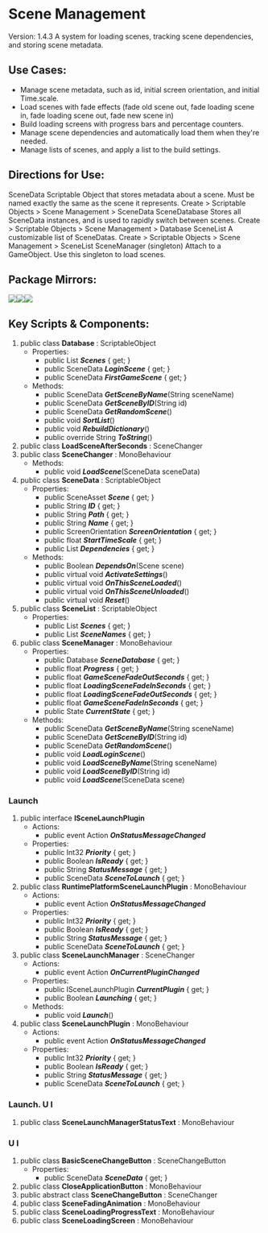# Scene Management
Version: 1.4.3
A system for loading scenes, tracking scene dependencies, and storing scene metadata.

## Use Cases:
* Manage scene metadata, such as id, initial screen orientation, and initial Time.scale.
* Load scenes with fade effects (fade old scene out, fade loading scene in, fade loading scene out, fade new scene in) 
* Build loading screens with progress bars and percentage counters.  
* Manage scene dependencies and automatically load them when they're needed. 
* Manage lists of scenes, and apply a list to the build settings.
## Directions for Use:
SceneData
Scriptable Object that stores metadata about a scene.
Must be named exactly the same as the scene it represents.
Create > Scriptable Objects > Scene Management > SceneData
SceneDatabase
Stores all SceneData instances, and is used to rapidly switch between scenes.
Create > Scriptable Objects > Scene Management > Database
SceneList
A customizable list of SceneDatas.
Create > Scriptable Objects > Scene Management > SceneList
SceneManager (singleton)
Attach to a GameObject.
Use this singleton to load scenes.
## Package Mirrors:
[<img src='https://img.itch.zone/aW1nLzEzNzQ2ODg3LnBuZw==/original/npRUfq.png'>](https://github.com/Iron-Mountain-Software/scene-management)[<img src='https://img.itch.zone/aW1nLzEzNzQ2ODkyLnBuZw==/original/Fq0ORM.png'>](https://www.npmjs.com/package/com.iron-mountain.scene-management)[<img src='https://img.itch.zone/aW1nLzEzNzQ2ODk4LnBuZw==/original/Rv4m96.png'>](https://iron-mountain.itch.io/scene-management)
## Key Scripts & Components:
1. public class **Database** : ScriptableObject
   * Properties: 
      * public List<SceneData> ***Scenes***  { get; }
      * public SceneData ***LoginScene***  { get; }
      * public SceneData ***FirstGameScene***  { get; }
   * Methods: 
      * public SceneData ***GetSceneByName***(String sceneName)
      * public SceneData ***GetSceneByID***(String id)
      * public SceneData ***GetRandomScene***()
      * public void ***SortList***()
      * public void ***RebuildDictionary***()
      * public override String ***ToString***()
1. public class **LoadSceneAfterSeconds** : SceneChanger
1. public class **SceneChanger** : MonoBehaviour
   * Methods: 
      * public void ***LoadScene***(SceneData sceneData)
1. public class **SceneData** : ScriptableObject
   * Properties: 
      * public SceneAsset ***Scene***  { get; }
      * public String ***ID***  { get; }
      * public String ***Path***  { get; }
      * public String ***Name***  { get; }
      * public ScreenOrientation ***ScreenOrientation***  { get; }
      * public float ***StartTimeScale***  { get; }
      * public List<String> ***Dependencies***  { get; }
   * Methods: 
      * public Boolean ***DependsOn***(Scene scene)
      * public virtual void ***ActivateSettings***()
      * public virtual void ***OnThisSceneLoaded***()
      * public virtual void ***OnThisSceneUnloaded***()
      * public virtual void ***Reset***()
1. public class **SceneList** : ScriptableObject
   * Properties: 
      * public List<SceneAsset> ***Scenes***  { get; }
      * public List<String> ***SceneNames***  { get; }
1. public class **SceneManager** : MonoBehaviour
   * Properties: 
      * public Database ***SceneDatabase***  { get; }
      * public float ***Progress***  { get; }
      * public float ***GameSceneFadeOutSeconds***  { get; }
      * public float ***LoadingSceneFadeInSeconds***  { get; }
      * public float ***LoadingSceneFadeOutSeconds***  { get; }
      * public float ***GameSceneFadeInSeconds***  { get; }
      * public State ***CurrentState***  { get; }
   * Methods: 
      * public SceneData ***GetSceneByName***(String sceneName)
      * public SceneData ***GetSceneByID***(String id)
      * public SceneData ***GetRandomScene***()
      * public void ***LoadLoginScene***()
      * public void ***LoadSceneByName***(String sceneName)
      * public void ***LoadSceneByID***(String id)
      * public void ***LoadScene***(SceneData scene)
### Launch
1. public interface **ISceneLaunchPlugin**
   * Actions: 
      * public event Action ***OnStatusMessageChanged*** 
   * Properties: 
      * public Int32 ***Priority***  { get; }
      * public Boolean ***IsReady***  { get; }
      * public String ***StatusMessage***  { get; }
      * public SceneData ***SceneToLaunch***  { get; }
1. public class **RuntimePlatformSceneLaunchPlugin** : MonoBehaviour
   * Actions: 
      * public event Action ***OnStatusMessageChanged*** 
   * Properties: 
      * public Int32 ***Priority***  { get; }
      * public Boolean ***IsReady***  { get; }
      * public String ***StatusMessage***  { get; }
      * public SceneData ***SceneToLaunch***  { get; }
1. public class **SceneLaunchManager** : SceneChanger
   * Actions: 
      * public event Action ***OnCurrentPluginChanged*** 
   * Properties: 
      * public ISceneLaunchPlugin ***CurrentPlugin***  { get; }
      * public Boolean ***Launching***  { get; }
   * Methods: 
      * public void ***Launch***()
1. public class **SceneLaunchPlugin** : MonoBehaviour
   * Actions: 
      * public event Action ***OnStatusMessageChanged*** 
   * Properties: 
      * public Int32 ***Priority***  { get; }
      * public Boolean ***IsReady***  { get; }
      * public String ***StatusMessage***  { get; }
      * public SceneData ***SceneToLaunch***  { get; }
### Launch. U I
1. public class **SceneLaunchManagerStatusText** : MonoBehaviour
### U I
1. public class **BasicSceneChangeButton** : SceneChangeButton
   * Properties: 
      * public SceneData ***SceneData***  { get; }
1. public class **CloseApplicationButton** : MonoBehaviour
1. public abstract class **SceneChangeButton** : SceneChanger
1. public class **SceneFadingAnimation** : MonoBehaviour
1. public class **SceneLoadingProgressText** : MonoBehaviour
1. public class **SceneLoadingScreen** : MonoBehaviour
